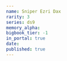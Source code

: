 ```yaml
---
name: Sniper Ezri Dax
rarity: 3
series: ds9
memory_alpha:
bigbook_tier: -1
in_portal: true
date:
published: true
---
```



